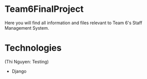 # Team6FinalProject
Here you will find all information and files relevant to Team 6's Staff Management System.

# Technologies
(Thi Nguyen: Testing)
 - Django